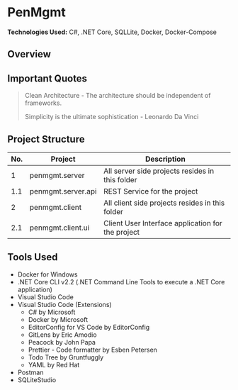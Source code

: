 # PenMgmt

**Technologies Used:** C#, .NET Core, SQLLite, Docker, Docker-Compose

## Overview

## Important Quotes

> Clean Architecture -
> The architecture should be independent of frameworks.
>
> Simplicity is the ultimate sophistication - Leonardo Da Vinci

## Project Structure

No. | Project | Description
--|--------|------------
1|penmgmt.server|All server side projects resides in this folder
1.1|penmgmt.server.api|REST Service for the project
2|penmgmt.client|All client side projects resides in this folder
2.1|penmgmt.client.ui|Client User Interface application for the project

## Tools Used

- Docker for Windows
- .NET Core CLI v2.2 (.NET Command Line Tools to execute a .NET Core application)
- Visual Studio Code
- Visual Studio Code (Extensions)
  - C# by Microsoft
  - Docker by Microsoft
  - EditorConfig for VS Code by EditorConfig
  - GitLens by Eric Amodio
  - Peacock by John Papa
  - Prettier - Code formatter by Esben Petersen
  - Todo Tree by Gruntfuggly
  - YAML by Red Hat
- Postman
- SQLiteStudio
